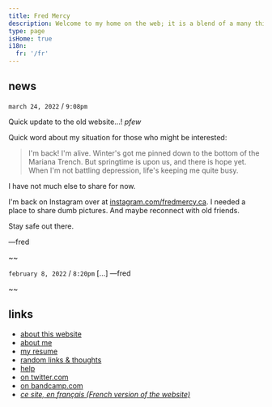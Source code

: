 ```yaml
---
title: Fred Mercy
description: Welcome to my home on the web; it is a blend of a many things. It's a portfolio, a repository of public notes, a way to express myself creatively, a blog, and anything else I want it to be. Feel free to browse and let me know if you need anything, eh? Alright, cool.
type: page
isHome: true
i18n:
  fr: '/fr'
---
```


## news

`march 24, 2022` / `9:08pm`

Quick update to the old website...! *pfew*

Quick word about my situation for those who might be interested: 

> I'm back! I'm alive.
> Winter's got me pinned down to the bottom of the Mariana Trench.
> But springtime is upon us, and there is hope yet.
> When I'm not battling depression, life's keeping me quite busy.

I have not much else to share for now.

I'm back on Instagram over at [instagram.com/fredmercy.ca](https://instagram.com/fredmercy.ca). I needed a place to share dumb pictures. And maybe reconnect with old friends.

Stay safe out there.

—fred

~~

`february 8, 2022` / `8:20pm` [...] —fred

~~

## links

* [about this website](/about)
* [about me](/about-me)
* [my resume](/resume)
* [random links & thoughts](/links)
* [help](/help)
* [on twitter.com](https://twitter.com/hexanal)
* [on bandcamp.com](https://bandcamp.com/hexanal)
* *[ce site, en français (French version of the website)](/fr)*


